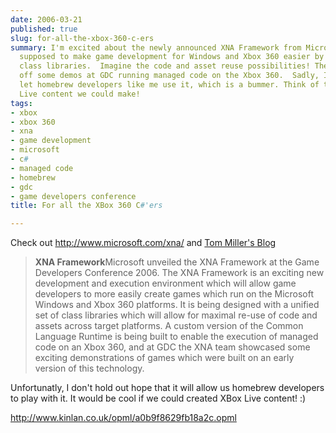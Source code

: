 ```yaml
---
date: 2006-03-21
published: true
slug: for-all-the-xbox-360-c-ers
summary: I'm excited about the newly announced XNA Framework from Microsoft! It's
  supposed to make game development for Windows and Xbox 360 easier by unifying the
  class libraries.  Imagine the code and asset reuse possibilities! They even showed
  off some demos at GDC running managed code on the Xbox 360.  Sadly, I doubt they'll
  let homebrew developers like me use it, which is a bummer. Think of the cool Xbox
  Live content we could make!
tags:
- xbox
- xbox 360
- xna
- game development
- microsoft
- c#
- managed code
- homebrew
- gdc
- game developers conference
title: For all the XBox 360 C#'ers

---
```

Check out <a href="http://www.microsoft.com/xna/">http://www.microsoft.com/xna/</a> and <a href="http://blogs.msdn.com/tmiller/archive/2006/03/20/556105.aspx">Tom Miller's Blog </a><p /><blockquote class="posterous_medium_quote"><p><strong>XNA Framework</strong>Microsoft unveiled the XNA Framework at the Game Developers Conference 2006. The XNA Framework is an exciting new development and execution environment which will allow game developers to more easily create games which run on the Microsoft Windows and Xbox 360 platforms. It is being designed with a unified set of class libraries which will allow for maximal re-use of code and assets across target platforms. A custom version of the Common Language Runtime is being built to enable the execution of managed code on an Xbox 360, and at GDC the XNA team showcased some exciting demonstrations of games which were built on an early version of this technology. </p></blockquote>Unfortunatly, I don't hold out hope that it will allow us homebrew developers to play with it.  It would be cool if we could created XBox Live content! :)<p />http://www.kinlan.co.uk/opml/a0b9f8629fb18a2c.opml

